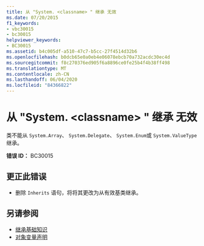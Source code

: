```yaml
---
title: 从 "System. <classname> " 继承 无效
ms.date: 07/20/2015
f1_keywords:
- vbc30015
- bc30015
helpviewer_keywords:
- BC30015
ms.assetid: b4c005df-a510-47c7-b5cc-27f4514d32b6
ms.openlocfilehash: b0dcb65e0a0eb4e06078ebcb70a732acdc30ec4d
ms.sourcegitcommit: f8c270376ed905f6a8896ce0fe25b4f4b38ff498
ms.translationtype: MT
ms.contentlocale: zh-CN
ms.lasthandoff: 06/04/2020
ms.locfileid: "84366822"
---
```

# <a name="inheriting-from-systemclassname-is-not-valid"></a>从 "System. \<classname> " 继承 无效
类不能从 `System.Array`、 `System.Delegate`、 `System.Enum`或 `System.ValueType`继承。  
  
 **错误 ID：** BC30015  
  
## <a name="to-correct-this-error"></a>更正此错误  
  
- 删除 `Inherits` 语句，将将其更改为从有效基类继承。  
  
## <a name="see-also"></a>另请参阅

- [继承基础知识](../programming-guide/language-features/objects-and-classes/inheritance-basics.md)
- [对象变量声明](../programming-guide/language-features/variables/object-variable-declaration.md)
